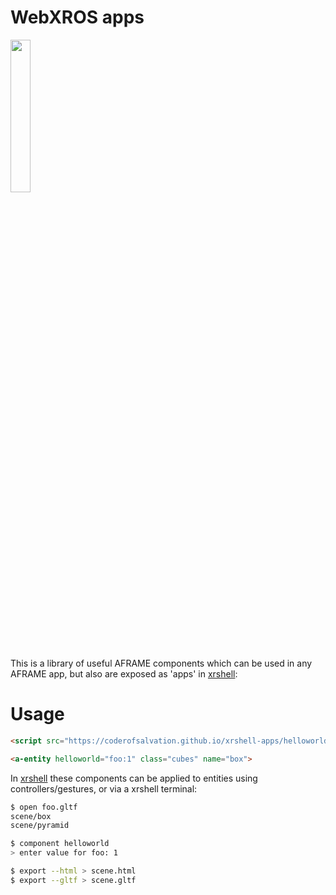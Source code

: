 # WebXROS apps

<img src='https://github.com/coderofsalvation/xrshell/raw/main/src/assets/logo.svg' width="25%"/>

This is a library of useful AFRAME components which can be used in any AFRAME app, but also are exposed as 'apps' in [xrshell](https://github.com/coderofsalvation/xrshell):

# Usage

```html
<script src="https://coderofsalvation.github.io/xrshell-apps/helloworld.js"/>

<a-entity helloworld="foo:1" class="cubes" name="box">  
```

In [xrshell](https://github.com/coderofsalvation/xrshell) these components can be applied to entities using controllers/gestures, or via a xrshell terminal:

```bash
$ open foo.gltf 
scene/box
scene/pyramid

$ component helloworld
> enter value for foo: 1

$ export --html > scene.html
$ export --gltf > scene.gltf
```
